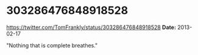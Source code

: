 # 303286476848918528
https://twitter.com/TomFrankly/status/303286476848918528
**Date:** 2013-02-17

"Nothing that is complete breathes."
